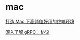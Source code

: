 # mac

[打造 Mac 下高颜值好用的终端环境](https://blog.biezhi.me/2018/11/build-a-beautiful-mac-terminal-environment.html)

[深入了解 gRPC：协议](https://pingcap.com/blog-cn/grpc/)

